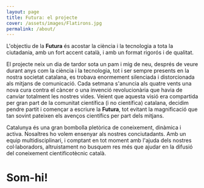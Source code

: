 ```yaml
---
layout: page
title: Futura: el projecte
cover: /assets/images/Flatirons.jpg
permalink: /about/
---
```

L'objectiu de la **Futura** és acostar la ciència i la tecnologia a tota la ciutadania, amb un fort accent català, i amb un format rigorós i de qualitat.

El projecte neix un dia de tardor sota un pam i mig de neu, després de veure durant anys com la ciència i la tecnologia, tot i ser sempre presents en la nostra societat catalana, es trobava enormement silenciada i distorcionada als mitjans de comunicació. Cada setmana s'anuncia als quatre vents una nova cura contra el càncer o una invenció revolucionària que havia de canviar totalment les nostres vides. Veient que aquesta visió era compartida per gran part de la comunitat científica (i no científica) catalana, decidim pendre partit i començar a escriure la **Futura**, tot evitant la magnificació que tan sovint pateixen els avenços científics per part dels mitjans.

Catalunya és una gran bombolla pletòrica de coneixement, dinàmica i activa. Nosaltres ho volem ensenyar als nostres conciutadants. Amb un equip multidisciplinari, i comptant en tot moment amb l'ajuda dels nostres col·laboradors, altruistament no busquem res més que ajudar en la difusió del coneixement cientificotècnic català.

# Som-hi!
